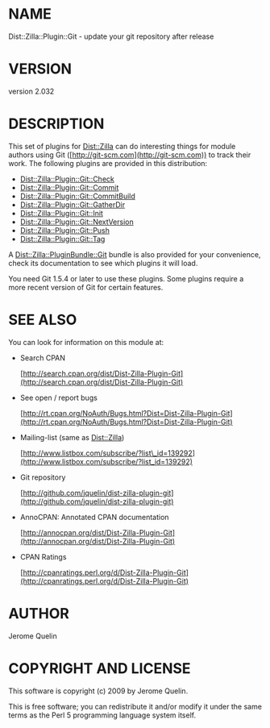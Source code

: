 # NAME

Dist::Zilla::Plugin::Git - update your git repository after release

# VERSION

version 2.032

# DESCRIPTION

This set of plugins for [Dist::Zilla](https://metacpan.org/pod/Dist::Zilla) can do interesting things for
module authors using Git ([http://git-scm.com](http://git-scm.com)) to track their work. The
following plugins are provided in this distribution:

- [Dist::Zilla::Plugin::Git::Check](https://metacpan.org/pod/Dist::Zilla::Plugin::Git::Check)
- [Dist::Zilla::Plugin::Git::Commit](https://metacpan.org/pod/Dist::Zilla::Plugin::Git::Commit)
- [Dist::Zilla::Plugin::Git::CommitBuild](https://metacpan.org/pod/Dist::Zilla::Plugin::Git::CommitBuild)
- [Dist::Zilla::Plugin::Git::GatherDir](https://metacpan.org/pod/Dist::Zilla::Plugin::Git::GatherDir)
- [Dist::Zilla::Plugin::Git::Init](https://metacpan.org/pod/Dist::Zilla::Plugin::Git::Init)
- [Dist::Zilla::Plugin::Git::NextVersion](https://metacpan.org/pod/Dist::Zilla::Plugin::Git::NextVersion)
- [Dist::Zilla::Plugin::Git::Push](https://metacpan.org/pod/Dist::Zilla::Plugin::Git::Push)
- [Dist::Zilla::Plugin::Git::Tag](https://metacpan.org/pod/Dist::Zilla::Plugin::Git::Tag)

A [Dist::Zilla::PluginBundle::Git](https://metacpan.org/pod/Dist::Zilla::PluginBundle::Git) bundle is also provided for your
convenience, check its documentation to see which plugins it will load.

You need Git 1.5.4 or later to use these plugins.  Some plugins
require a more recent version of Git for certain features.

# SEE ALSO

You can look for information on this module at:

- Search CPAN

    [http://search.cpan.org/dist/Dist-Zilla-Plugin-Git](http://search.cpan.org/dist/Dist-Zilla-Plugin-Git)

- See open / report bugs

    [http://rt.cpan.org/NoAuth/Bugs.html?Dist=Dist-Zilla-Plugin-Git](http://rt.cpan.org/NoAuth/Bugs.html?Dist=Dist-Zilla-Plugin-Git)

- Mailing-list (same as [Dist::Zilla](https://metacpan.org/pod/Dist::Zilla))

    [http://www.listbox.com/subscribe/?list\_id=139292](http://www.listbox.com/subscribe/?list_id=139292)

- Git repository

    [http://github.com/jquelin/dist-zilla-plugin-git](http://github.com/jquelin/dist-zilla-plugin-git)

- AnnoCPAN: Annotated CPAN documentation

    [http://annocpan.org/dist/Dist-Zilla-Plugin-Git](http://annocpan.org/dist/Dist-Zilla-Plugin-Git)

- CPAN Ratings

    [http://cpanratings.perl.org/d/Dist-Zilla-Plugin-Git](http://cpanratings.perl.org/d/Dist-Zilla-Plugin-Git)

# AUTHOR

Jerome Quelin

# COPYRIGHT AND LICENSE

This software is copyright (c) 2009 by Jerome Quelin.

This is free software; you can redistribute it and/or modify it under
the same terms as the Perl 5 programming language system itself.
